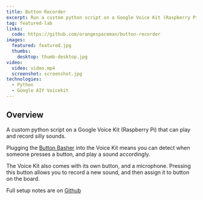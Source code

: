 ```yaml
---
title: Button Recorder
excerpt: Run a custom python script on a Google Voice Kit (Raspberry Pi) to play and record silly sounds, using the Button Basher
tag: featured-lab
links:
  code: https://github.com/orangespaceman/button-recorder
images:
  featured: featured.jpg
  thumbs:
    desktop: thumb-desktop.jpg
video:
  video: video.mp4
  screenshot: screenshot.jpg
technologies:
  - Python
  - Google AIY Voicekit
---
```


## Overview

A custom python script on a Google Voice Kit (Raspberry Pi) that can play and record silly sounds.

Plugging the [Button Basher](/labs/makey-makey-button-basher) into the Voice Kit means you can detect when someone presses a button, and play a sound accordingly.

The Voice Kit also comes with its own button, and a microphone. Pressing this button allows you to record a new sound, and then assign it to button on the board.

Full setup notes are on [Github](https://github.com/orangespaceman/button-recorder)
